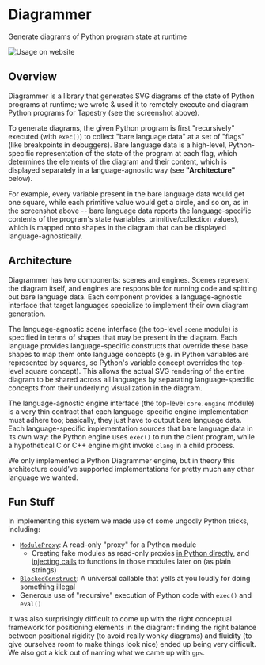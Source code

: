 # Diagrammer
Generate diagrams of Python program state at runtime

![Usage on website](https://github.com/tapestrylearn/Diagrammer/assets/20631215/1d5d551a-d347-44e0-8f29-db6f66cb7091)

## Overview
Diagrammer is a library that generates SVG diagrams of the state of Python programs at runtime; we wrote & used it to remotely execute and diagram Python programs for Tapestry (see the screenshot above).

To generate diagrams, the given Python program is first "recursively" executed (with `exec()`) to collect "bare language data" at a set of "flags" (like breakpoints in debuggers). Bare language data is a high-level, Python-specific representation of the state of the program at each flag, which determines the elements of the diagram and their content, which is displayed separately in a language-agnostic way (see **"Architecture"** below).

For example, every variable present in the bare language data would get one square, while each primitive value would get a circle, and so on, as in the screenshot above -- bare language data reports the language-specific contents of the program's state (variables, primitive/collection values), which is mapped onto shapes in the diagram that can be displayed language-agnostically.

## Architecture
Diagrammer has two components: scenes and engines. Scenes represent the diagram itself, and engines are responsible for running code and spitting out bare language data. Each component provides a language-agnostic interface that target languages specialize to implement their own diagram generation.

The language-agnostic scene interface (the top-level `scene` module) is specified in terms of shapes that may be present in the diagram. Each language provides language-specific constructs that override these base shapes to map them onto language concepts (e.g. in Python variables are represented by squares, so Python's variable concept overrides the top-level square concept). This allows the actual SVG rendering of the entire diagram to be shared across all languages by separating language-specific concepts from their underlying visualization in the diagram.

The language-agnostic engine interface (the top-level `core.engine` module) is a very thin contract that each language-specific engine implementation must adhere too; basically, they just have to output bare language data. Each language-specific implementation sources that bare language data in its own way: the Python engine uses `exec()` to run the client program, while a hypothetical C or C++ engine might invoke `clang` in a child process.

We only implemented a Python Diagrammer engine, but in theory this architecture could've supported implementations for pretty much any other language we wanted.

## Fun Stuff

In implementing this system we made use of some ungodly Python tricks, including:
* [`ModuleProxy`](https://github.com/tapestrylearn/Diagrammer/blob/dfb1fda7ad013b79da7d8923fb1bea44db4b7f95/diagrammer/python/engine.py#L8): A read-only "proxy" for a Python module
  * Creating fake modules as read-only proxies [in Python directly](https://github.com/tapestrylearn/Diagrammer/blob/dfb1fda7ad013b79da7d8923fb1bea44db4b7f95/diagrammer/python/engine.py#L131), and [injecting calls](https://github.com/tapestrylearn/Diagrammer/blob/dfb1fda7ad013b79da7d8923fb1bea44db4b7f95/diagrammer/python/engine.py#L168) to functions in those modules later on (as plain strings)
* [`BlockedConstruct`](https://github.com/tapestrylearn/Diagrammer/blob/dfb1fda7ad013b79da7d8923fb1bea44db4b7f95/diagrammer/python/engine.py#L37): A universal callable that yells at you loudly for doing something illegal
* Generous use of "recursive" execution of Python code with `exec()` and `eval()`

It was also surprisingly difficult to come up with the right conceptual framework for positioning elements in the diagram: finding the right balance between positional rigidity (to avoid really wonky diagrams) and fluidity (to give ourselves room to make things look nice) ended up being very difficult. We also got a kick out of naming what we came up with `gps`.
